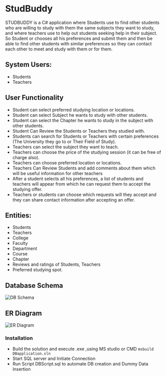 # StudBuddy

STUDBUDDY is a C# application where Students use to find other students who are
willing to study with them the same subjects they want to study, and where
teachers use to help out students seeking help in their subject.
So Student or chooses all his preferences and submit them and then be able to
find other students with similar preferences so they can contact each other to
meet and study with them or for them.

## System Users:
  - Students
  - Teachers

##  User Functionality

  - Student can select preferred studying location or locations.
  - Student can select Subject he wants to study with other students.
  - Student can select the Chapter he wants to study in the subject with other
students.
  - Student Can Review the Students or Teachers they studied with.
  - Students can search for Students or Teachers with certain preferences (The
University they go to or Their Field of Study).
  - Teachers can select the subject they want to teach.
  - Teachers can choose the price of the studying session (it can be free of charge also).
  - Teachers can choose preferred location or locations.
  - Teachers Can Review Students and add comments about them which will be useful information for other teachers
  - After a student selects all his preferences, a list of students and teachers will appear from which he can request them to accept the studying offer.
  - Teachers or students can choose which requests will they accept and they can share contact information after accepting an offer.

## Entities:
  - Students
  - Teachers
  - College
  - Faculty
  - Department
  - Course
  - Chapter
  - Reviews and ratings of Students, Teachers
  - Preferred studying spot.

## Database Schema 
![DB Schema](https://github.com/marwankefah/StudBuddy/blob/master/DB_Schema.png)
## ER Diagram
![ER Diagram](https://github.com/marwankefah/StudBuddy/blob/master/ER_Diagram.png)

 
 
### Installation
  - Build the solution and execute .exe ,using MS studio or CMD
     ``` msbuild DBapplication.sln ```
  - Start SQL server and Initiate Connection
  - Run Script DBScript.sql to automate DB creation and Dummy Data Insertion

